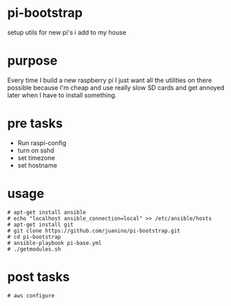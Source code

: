 # pi-bootstrap
setup utils for new pi's i add to my house

# purpose
Every time I build a new raspberry pi I just want all the utilities on there possible
because I'm cheap and use really slow SD cards and get annoyed later when I have to install something.

# pre tasks
* Run raspi-config
* turn on sshd
* set timezone
* set hostname

# usage
```
# apt-get install ansible
# echo "localhost ansible_connection=local" >> /etc/ansible/hosts
# apt-get install git
# git clone https://github.com/juanino/pi-bootstrap.git
# cd pi-bootstrap
# ansible-playbook pi-base.yml
# ./getmodules.sh
```
# post tasks
```
# aws configure
```
